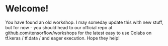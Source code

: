 # Welcome! 

You have found an old workshop. I may someday update this with new stuff, but for now - you should head to our official repo at github.com/tensorflow/workshops for the latest easy to use Colabs on tf.keras / tf.data / and eager execution. Hope they help!